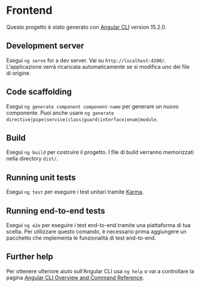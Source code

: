# Frontend

Questo progetto è stato generato con [Angular CLI](https://github.com/angular/angular-cli) version 15.2.0.

## Development server

Esegui ```ng serve``` for a dev server.
Vai su `http://localhost:4200/`.
L'applicazione verrà ricaricata automaticamente se si modifica uno dei file di origine.

## Code scaffolding

Esegui ```ng generate component component-name``` per generare un nuovo componente.
Puoi anche usare `ng generate directive|pipe|service|class|guard|interface|enum|module`.

## Build

Esegui ```ng build``` per costruire il progetto. I file di build verranno memorizzati nella directory `dist/`.

## Running unit tests

Esegui ```ng test``` per eseguire i test unitari tramite [Karma](https://karma-runner.github.io).

## Running end-to-end tests

Esegui ```ng e2e``` per eseguire i test end-to-end tramite una piattaforma di tua scelta.
Per utilizzare questo comando, è necessario prima aggiungere un pacchetto che implementa le funzionalità di test end-to-end.

## Further help
Per ottenere ulteriore aiuto sull'Angular CLI usa ```ng help``` o vai a controllare la pagina [Angular CLI Overview and Command Reference](https://angular.io/cli).
